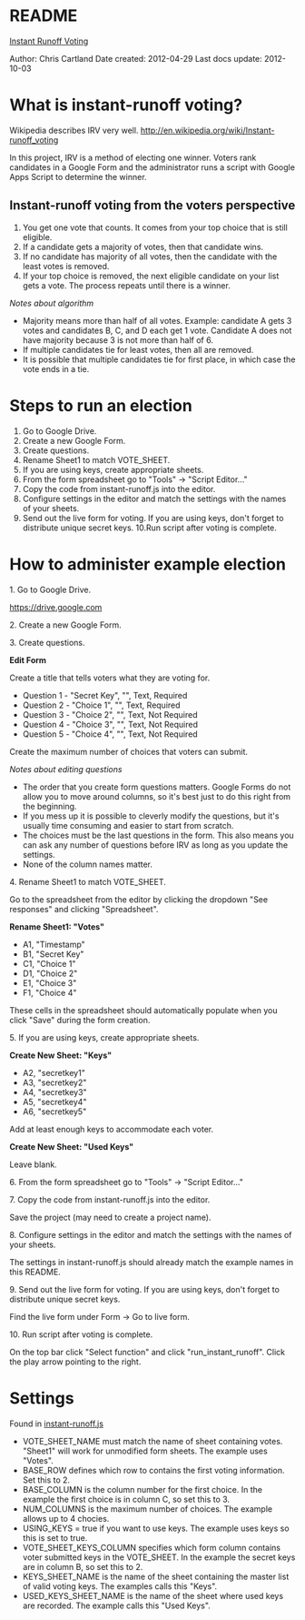 # README

[Instant Runoff Voting](http://github.com/cartland/instant-runoff "IRV")


Author: Chris Cartland
Date created: 2012-04-29
Last docs update: 2012-10-03


# What is instant-runoff voting?

Wikipedia describes IRV very well. http://en.wikipedia.org/wiki/Instant-runoff_voting

In this project, IRV is a method of electing one winner. Voters rank candidates in a Google Form and the administrator runs a script with Google Apps Script to determine the winner.

## Instant-runoff voting from the voters perspective

1. You get one vote that counts. It comes from your top choice that is still eligible.
2. If a candidate gets a majority of votes, then that candidate wins.
3. If no candidate has majority of all votes, then the candidate with the least votes is removed.
4. If your top choice is removed, the next eligible candidate on your list gets a vote. The process repeats until there is a winner.

_Notes about algorithm_

* Majority means more than half of all votes. Example: candidate A gets 3 votes and candidates B, C, and D each get 1 vote. Candidate A does not have majority because 3 is not more than half of 6.
* If multiple candidates tie for least votes, then all are removed.
* It is possible that multiple candidates tie for first place, in which case the vote ends in a tie.


# Steps to run an election

1. Go to Google Drive.
2. Create a new Google Form.   
3. Create questions.
4. Rename Sheet1 to match VOTE_SHEET.
5. If you are using keys, create appropriate sheets.
6. From the form spreadsheet go to "Tools" -> "Script Editor..."   
7. Copy the code from instant-runoff.js into the editor.   
8. Configure settings in the editor and match the settings with the names of your sheets.
9. Send out the live form for voting. If you are using keys, don't forget to distribute unique secret keys.
10.Run script after voting is complete.


# How to administer example election

1\. Go to Google Drive.

https://drive.google.com

2\. Create a new Google Form.

3\. Create questions.

**Edit Form**

Create a title that tells voters what they are voting for.

* Question 1 - "Secret Key", "", Text, Required
* Question 2 - "Choice 1", "", Text, Required
* Question 3 - "Choice 2", "", Text, Not Required
* Question 4 - "Choice 3", "", Text, Not Required
* Question 5 - "Choice 4", "", Text, Not Required

Create the maximum number of choices that voters can submit.

_Notes about editing questions_

* The order that you create form questions matters. Google Forms do not allow you to move around columns, so it's best just to do this right from the beginning.
* If you mess up it is possible to cleverly modify the questions, but it's usually time consuming and easier to start from scratch.
* The choices must be the last questions in the form. This also means you can ask any number of questions before IRV as long as you update the settings.
* None of the column names matter.

4\. Rename Sheet1 to match VOTE_SHEET.

Go to the spreadsheet from the editor by clicking the dropdown "See responses" and clicking "Spreadsheet".

**Rename Sheet1: "Votes"**

* A1, "Timestamp"
* B1, "Secret Key"
* C1, "Choice 1"
* D1, "Choice 2"
* E1, "Choice 3"
* F1, "Choice 4"

These cells in the spreadsheet should automatically populate when you click "Save" during the form creation.

5\. If you are using keys, create appropriate sheets.

**Create New Sheet: "Keys"**

* A2, "secretkey1"
* A3, "secretkey2"
* A4, "secretkey3"
* A5, "secretkey4"
* A6, "secretkey5"

Add at least enough keys to accommodate each voter.

**Create New Sheet: "Used Keys"**

Leave blank.

6\. From the form spreadsheet go to "Tools" -> "Script Editor..."

7\. Copy the code from instant-runoff.js into the editor.

Save the project (may need to create a project name). 

8\. Configure settings in the editor and match the settings with the names of your sheets.

The settings in instant-runoff.js should already match the example names in this README.

9\. Send out the live form for voting. If you are using keys, don't forget to distribute unique secret keys.

Find the live form under Form -> Go to live form.

10\. Run script after voting is complete.

On the top bar click "Select function" and click "run_instant_runoff". Click the play arrow pointing to the right.


# Settings

Found in [instant-runoff.js](https://github.com/cartland/instant-runoff/blob/master/instant-runoff.js)

* VOTE\_SHEET\_NAME must match the name of sheet containing votes. "Sheet1" will work for unmodified form sheets. The example uses "Votes".
* BASE\_ROW defines which row to contains the first voting information. Set this to 2.
* BASE\_COLUMN is the column number for the first choice. In the example the first choice is in column C, so set this to 3.
* NUM\_COLUMNS is the maximum number of choices. The example allows up to 4 chocies.
* USING\_KEYS = true if you want to use keys. The example uses keys so this is set to true.
* VOTE\_SHEET\_KEYS\_COLUMN specifies which form column contains voter submitted keys in the VOTE_SHEET. In the example the secret keys are in column B, so set this to 2.
* KEYS\_SHEET\_NAME is the name of the sheet containing the master list of valid voting keys. The examples calls this "Keys".
* USED\_KEYS\_SHEET\_NAME is the name of the sheet where used keys are recorded. The example calls this "Used Keys".

